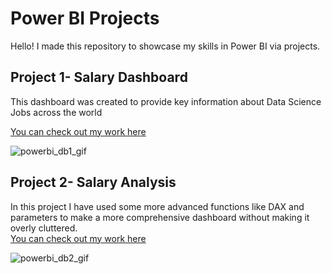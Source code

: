 
# Power BI Projects

Hello! I made this repository to showcase my skills in Power BI via projects.

## Project 1- Salary Dashboard  

This dashboard was created to provide key information about Data Science Jobs across the world

[You can check out my work here](https://drive.google.com/drive/folders/1v_qpLFhERtmU-B6Qi6e_FC_gUrG9duS5)  

![powerbi_db1_gif](https://github.com/user-attachments/assets/33e8e907-3023-4d07-a7a7-875ab9423e5e)


## Project 2- Salary Analysis

In this project I have used some more advanced functions like DAX and parameters to make a more comprehensive dashboard without making it overly cluttered.  
[You can check out my work here](https://drive.google.com/drive/folders/1s31V5zNfGpNDN1PPGl2EzoCPNr6-pWKp)  

![powerbi_db2_gif](https://github.com/user-attachments/assets/2c00afac-ba72-4bdb-9cfc-f340b760ac22)
